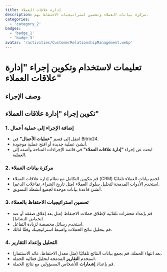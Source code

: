 ```yaml
---
title: إدارة علاقات العملاء
description: مركزة بيانات العملاء وتحسين استراتيجيات الاحتفاظ بهم.
categories: 
  - 'category_2'
badges: 
  - 'badge_1'
  - 'badge_3'
avatar: '/activities/CustomerRelationshipManagement.webp'
---
```


# تعليمات لاستخدام وتكوين إجراء "إدارة علاقات العملاء"

## وصف الإجراء

## **تكوين إجراء "إدارة علاقات العملاء"**

### 1. إضافة الإجراء إلى عملية أعمال
- انتقل إلى قسم **"عمليات الأعمال"** في Bitrix24.
- أنشئ عملية جديدة أو افتح عملية موجودة.
- ابحث عن إجراء **"إدارة علاقات العملاء"** في قائمة الإجراءات المتاحة وأضفه إلى العملية.

### 2. مركزة بيانات العملاء
- قم بتكوين التكامل مع نظام إدارة علاقات العملاء (CRM) لجمع بيانات العملاء تلقائيًا.
- استخدم الأدوات المدمجة لتحليل سلوك العملاء (مثل تاريخ الشراء، تفاعلات الدعم).
- أنشئ قاعدة بيانات موحدة لجميع أنشطة التسويق.

### 3. تحسين استراتيجيات الاحتفاظ بالعملاء
- قم بإعداد محفزات تلقائية لإطلاق حملات الاحتفاظ (مثل بعد إغلاق صفقة أو عند انخفاض النشاط).
- استخدم رسائل مخصصة لزيادة التفاعل.
- قم بتحليل نتائج الحملات واضبط استراتيجيتك وفقًا لذلك.

### 4. التحليل وإعداد التقارير
- بعد انتهاء الحملة، قم بجمع بيانات النتائج تلقائيًا (مثل معدل الاحتفاظ، عائد الاستثمار).
- استخدم **التقارير** المدمجة لتحليل فعالية الحملة.
- قم بإعداد **إشعارات** للأشخاص المسؤولين مع نتائج الحملة.  
